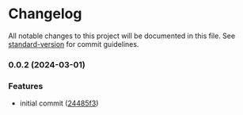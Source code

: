 # Changelog

All notable changes to this project will be documented in this file. See [standard-version](https://github.com/conventional-changelog/standard-version) for commit guidelines.

### 0.0.2 (2024-03-01)


### Features

* initial commit ([24485f3](https://github.com/Telicent-oss/rdf-libraries/commit/24485f3dd799664850813a7dfcc31d6043d8bf47))
